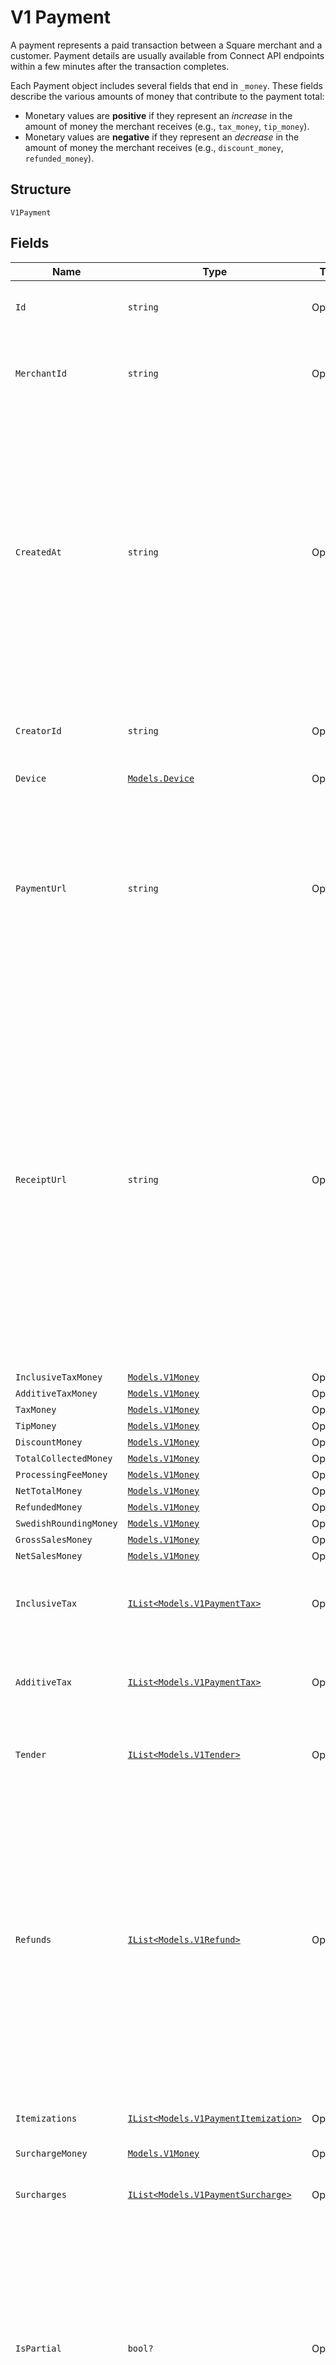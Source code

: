 
# V1 Payment

A payment represents a paid transaction between a Square merchant and a
customer. Payment details are usually available from Connect API endpoints
within a few minutes after the transaction completes.

Each Payment object includes several fields that end in `_money`. These fields
describe the various amounts of money that contribute to the payment total:

<ul>
<li>
Monetary values are <b>positive</b> if they represent an
<em>increase</em> in the amount of money the merchant receives (e.g.,
<code>tax_money</code>, <code>tip_money</code>).
</li>
<li>
Monetary values are <b>negative</b> if they represent an
<em>decrease</em> in the amount of money the merchant receives (e.g.,
<code>discount_money</code>, <code>refunded_money</code>).
</li>
</ul>


## Structure

`V1Payment`

## Fields

| Name | Type | Tags | Description |
|  --- | --- | --- | --- |
| `Id` | `string` | Optional | The payment's unique identifier. |
| `MerchantId` | `string` | Optional | The unique identifier of the merchant that took the payment. |
| `CreatedAt` | `string` | Optional | The time when the payment was created, in ISO 8601 format. Reflects the time of the first payment if the object represents an incomplete partial payment, and the time of the last or complete payment otherwise. |
| `CreatorId` | `string` | Optional | The unique identifier of the Square account that took the payment. |
| `Device` | [`Models.Device`](../../doc/models/device.md) | Optional | - |
| `PaymentUrl` | `string` | Optional | The URL of the payment's detail page in the merchant dashboard. The merchant must be signed in to the merchant dashboard to view this page. |
| `ReceiptUrl` | `string` | Optional | The URL of the receipt for the payment. Note that for split tender<br>payments, this URL corresponds to the receipt for the first tender<br>listed in the payment's tender field. Each Tender object has its own<br>receipt_url field you can use to get the other receipts associated with<br>a split tender payment. |
| `InclusiveTaxMoney` | [`Models.V1Money`](../../doc/models/v1-money.md) | Optional | - |
| `AdditiveTaxMoney` | [`Models.V1Money`](../../doc/models/v1-money.md) | Optional | - |
| `TaxMoney` | [`Models.V1Money`](../../doc/models/v1-money.md) | Optional | - |
| `TipMoney` | [`Models.V1Money`](../../doc/models/v1-money.md) | Optional | - |
| `DiscountMoney` | [`Models.V1Money`](../../doc/models/v1-money.md) | Optional | - |
| `TotalCollectedMoney` | [`Models.V1Money`](../../doc/models/v1-money.md) | Optional | - |
| `ProcessingFeeMoney` | [`Models.V1Money`](../../doc/models/v1-money.md) | Optional | - |
| `NetTotalMoney` | [`Models.V1Money`](../../doc/models/v1-money.md) | Optional | - |
| `RefundedMoney` | [`Models.V1Money`](../../doc/models/v1-money.md) | Optional | - |
| `SwedishRoundingMoney` | [`Models.V1Money`](../../doc/models/v1-money.md) | Optional | - |
| `GrossSalesMoney` | [`Models.V1Money`](../../doc/models/v1-money.md) | Optional | - |
| `NetSalesMoney` | [`Models.V1Money`](../../doc/models/v1-money.md) | Optional | - |
| `InclusiveTax` | [`IList<Models.V1PaymentTax>`](../../doc/models/v1-payment-tax.md) | Optional | All of the inclusive taxes associated with the payment. |
| `AdditiveTax` | [`IList<Models.V1PaymentTax>`](../../doc/models/v1-payment-tax.md) | Optional | All of the additive taxes associated with the payment. |
| `Tender` | [`IList<Models.V1Tender>`](../../doc/models/v1-tender.md) | Optional | All of the tenders associated with the payment. |
| `Refunds` | [`IList<Models.V1Refund>`](../../doc/models/v1-refund.md) | Optional | All of the refunds applied to the payment. Note that the value of all refunds on a payment can exceed the value of all tenders if a merchant chooses to refund money to a tender after previously accepting returned goods as part of an exchange. |
| `Itemizations` | [`IList<Models.V1PaymentItemization>`](../../doc/models/v1-payment-itemization.md) | Optional | The items purchased in the payment. |
| `SurchargeMoney` | [`Models.V1Money`](../../doc/models/v1-money.md) | Optional | - |
| `Surcharges` | [`IList<Models.V1PaymentSurcharge>`](../../doc/models/v1-payment-surcharge.md) | Optional | A list of all surcharges associated with the payment. |
| `IsPartial` | `bool?` | Optional | Indicates whether or not the payment is only partially paid for.<br>If true, this payment will have the tenders collected so far, but the<br>itemizations will be empty until the payment is completed. |

## Example (as JSON)

```json
{
  "id": null,
  "merchant_id": null,
  "created_at": null,
  "creator_id": null,
  "device": null,
  "payment_url": null,
  "receipt_url": null,
  "inclusive_tax_money": null,
  "additive_tax_money": null,
  "tax_money": null,
  "tip_money": null,
  "discount_money": null,
  "total_collected_money": null,
  "processing_fee_money": null,
  "net_total_money": null,
  "refunded_money": null,
  "swedish_rounding_money": null,
  "gross_sales_money": null,
  "net_sales_money": null,
  "inclusive_tax": null,
  "additive_tax": null,
  "tender": null,
  "refunds": null,
  "itemizations": null,
  "surcharge_money": null,
  "surcharges": null,
  "is_partial": null
}
```

